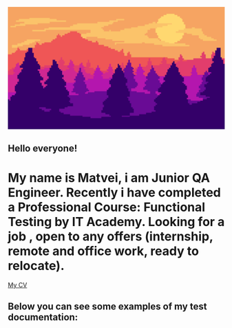 ![Header](https://github.com/LozkoMatvei/LozkoMATVEI/blob/main/assets/1.png)

## Hello everyone!
# My name is Matvei, i am Junior QA Engineer. Recently i have completed a Professional Course: Functional Testing by IT Academy. Looking for a job , open to any offers (internship, remote and office work, ready to relocate).
[My CV](https://drive.google.com/drive/u/1/folders/1nK5KDnTTRz_lLjd1nRpji4aY9lDwBeoW)
## Below you can see some examples of my test documentation:




